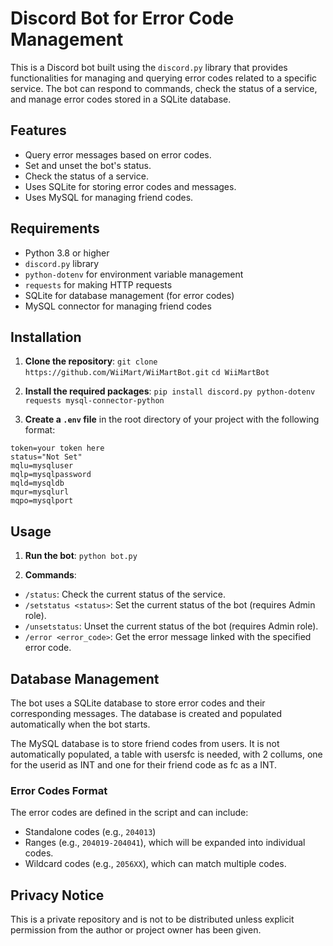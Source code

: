 # Discord Bot for Error Code Management

This is a Discord bot built using the `discord.py` library that provides functionalities for managing and querying error codes related to a specific service. The bot can respond to commands, check the status of a service, and manage error codes stored in a SQLite database.

## Features

- Query error messages based on error codes.
- Set and unset the bot's status.
- Check the status of a service.
- Uses SQLite for storing error codes and messages.
- Uses MySQL for managing friend codes.

## Requirements

- Python 3.8 or higher
- `discord.py` library
- `python-dotenv` for environment variable management
- `requests` for making HTTP requests
- SQLite for database management (for error codes)
- MySQL connector for managing friend codes

## Installation

1. **Clone the repository**:
   `git clone https://github.com/WiiMart/WiiMartBot.git`
   `cd WiiMartBot`

2. **Install the required packages**:
   `pip install discord.py python-dotenv requests mysql-connector-python`

3. **Create a `.env` file** in the root directory of your project with the following format:
```
token=your token here 
status="Not Set" 
mqlu=mysqluser 
mqlp=mysqlpassword 
mqld=mysqldb 
mqur=mysqlurl 
mqpo=mysqlport
```

## Usage

1. **Run the bot**:
`python bot.py`

2. **Commands**:
- `/status`: Check the current status of the service.
- `/setstatus <status>`: Set the current status of the bot (requires Admin role).
- `/unsetstatus`: Unset the current status of the bot (requires Admin role).
- `/error <error_code>`: Get the error message linked with the specified error code.

## Database Management

The bot uses a SQLite database to store error codes and their corresponding messages. The database is created and populated automatically when the bot starts. 

The MySQL database is to store friend codes from users. It is not automatically populated, a table with usersfc is needed, with 2 collums, one for the userid as INT and one for their friend code as fc as a INT.

### Error Codes Format

The error codes are defined in the script and can include:
- Standalone codes (e.g., `204013`)
- Ranges (e.g., `204019-204041`), which will be expanded into individual codes.
- Wildcard codes (e.g., `2056XX`), which can match multiple codes.

## Privacy Notice

This is a private repository and is not to be distributed unless explicit permission from the author or project owner has been given.
